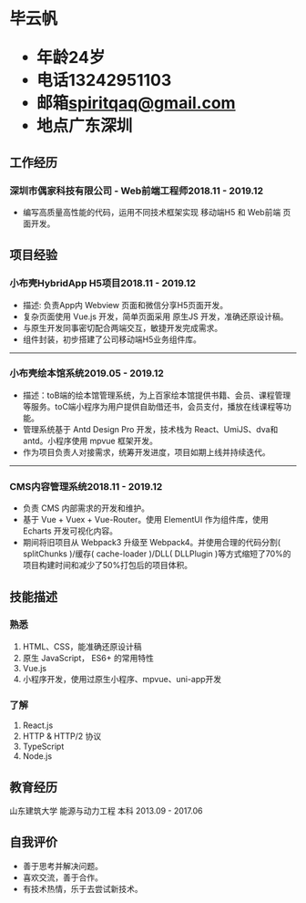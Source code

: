 <h1>
  <span> 毕云帆 </span>
  <ul>
    <li><span>年龄</span>24岁</li>
    <li><span>电话</span>13242951103</li>
    <li><span>邮箱</span><a href="mailto:xxxxxxxx@foxmail.com">spiritqaq@gmail.com</a></li>
    <li><span>地点</span>广东深圳</li>
    <!-- <li><span>Github</span><a>github.com/wannaxiao</a></li> -->
  </ul>
</h1>


## 工作经历

### 深圳市偶家科技有限公司 - Web前端工程师<span class="right">2018.11 - 2019.12</span>
- 编写高质量高性能的代码，运用不同技术框架实现 移动端H5 和 Web前端 页面开发。
<!-- - 负责公司一部分运维工作。 -->

## 项目经验

### 小布壳HybridApp H5项目<span class="right">2018.11 - 2019.12</span>

- 描述: 负责App内 Webview 页面和微信分享H5页面开发。
- 复杂页面使用 Vue.js 开发，简单页面采用 原生JS 开发，准确还原设计稿。
- 与原生开发同事密切配合两端交互，敏捷开发完成需求。
- 组件封装，初步搭建了公司移动端H5业务组件库。

---

### 小布壳绘本馆系统<span class="right">2019.05 - 2019.12</span>

- 描述：toB端的绘本馆管理系统，为上百家绘本馆提供书籍、会员、课程管理等服务。toC端小程序为用户提供自助借还书，会员支付，播放在线课程等功能。
- 管理系统基于 Antd Design Pro 开发，技术栈为 React、UmiJS、dva和antd。小程序使用 mpvue 框架开发。
- 作为项目负责人对接需求，统筹开发进度，项目如期上线并持续迭代。

---

### CMS内容管理系统<span class="right">2018.11 - 2019.12</span>

- 负责 CMS 内部需求的开发和维护。
- 基于 Vue + Vuex + Vue-Router。使用 ElementUI 作为组件库，使用 Echarts 开发可视化内容。
- 期间将旧项目从 Webpack3 升级至 Webpack4。并使用合理的代码分割( splitChunks )/缓存( cache-loader )/DLL( DLLPlugin )等方式缩短了70%的项目构建时间和减少了50%打包后的项目体积。


## 技能描述

### 熟悉
1. HTML、CSS，能准确还原设计稿
2. 原生 JavaScript， ES6+ 的常用特性
3. Vue.js
4. 小程序开发，使用过原生小程序、mpvue、uni-app开发

### 了解
1. React.js
2. HTTP & HTTP/2 协议
3. TypeScript
4. Node.js

## 教育经历

山东建筑大学 能源与动力工程 本科 <span class="right">2013.09 - 2017.06</span>

## 自我评价

- 善于思考并解决问题。
- 喜欢交流，善于合作。
- 有技术热情，乐于去尝试新技术。
